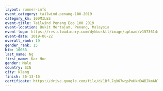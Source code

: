 ```yaml
--- 
layout: runner-info 
event_category: tailwind-penang-100-2019 
category_km: 100MILES 
event-title: Tailwind Penang Eco 100 2019 
event-location: Bukit Mertajam, Penang, Malaysia 
event-logo: https://res.cloudinary.com/dykbosktl/image/upload/v1573614442/Logo/Logo_gqlzi3.jpg 
event-date: 2019-06-22 
overall_rank: 19
gender_rank: 15
bib: 16033
last_name: Ng
first_name: Kar Hoe
gender: Male
country: SIN
city: Klang
finish: 36-13-16
certificate: https://drive.google.com/file/d/1BfL7g067wqsPoHkND4BIkmAh7xnIHtBd/view?usp=sharing
--- 
```


